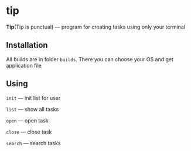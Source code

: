 # tip

**Tip**(Tip is punctual) — program for creating tasks using only your terminal

## Installation

All builds are in folder `builds`. There you can choose your OS and get application file

## Using

`init` — init list for user

`list` — show all tasks

`open` — open task

`close` — close task

`search` — search tasks